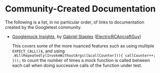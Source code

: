 # Community-Created Documentation

The following is a list, in no particular order, of links to documentation
created by the Googletest community.

* [Googlemock Insights](https://github.com/ElectricRCAircraftGuy/eRCaGuy_dotfiles/blob/master/googletest/insights.md), by [Gabriel Staples](https://www.linkedin.com/in/gabriel-staples/) ([ElectricRCAircraftGuy](https://github.com/ElectricRCAircraftGuy))

    This covers some of the more nuanced features such as using multiple `EXPECT_CALL()`s, and using `.WillRepeatedly(InvokeWithoutArgs([&callCounter](){ callCounter++; }));` to count the number of times a mock function is called between each call when doing successive calls of the function under test. 
